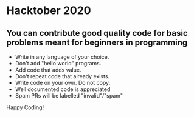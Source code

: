 # Hacktober 2020

You can contribute good quality code for basic problems meant for beginners in programming
----------------------------

* Write in any language of your choice.
* Don't add "hello world" programs. 
* Add code that adds value.
* Don't repeat code that already exists.
* Write code on your own. Do not copy.
* Well documented code is appreciated
* Spam PRs will be labelled "invalid"/"spam"

Happy Coding!
